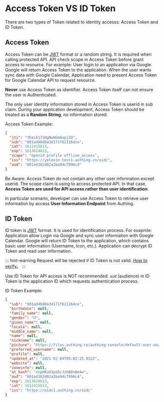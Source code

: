 # Access Token VS ID Token

<LastUpdated/>

There are two types of Token related to identity accesss: Access Token and ID Token.

## Access Token

Access Token can be [JWT](https://tools.ietf.org/html/rfc7519) format or a random string. It is required when calling protected API. API check scope in Access Token before grant access to resource. For example: User login to an application via Google. Google will return Access Token to the application. When the user wants sync data with Google Calendar, Application need to present Access Token for Google Calendar API to request resource.


**Never** use Access Token as identifier. Access Token itself can not ensure the user is Authenticated.

The only user identity information stored in Access Token is userid in sub claim. During your application development, Access Token should be treated as a **Random String**, no information stored.

Access Token Example:

```json
{
  "jti": "YEeiX17iDgNwHGmAapjSQ",
  "sub": "601ad46d0a3d171f611164ce",
  "iat": 1612415013,
  "exp": 1613624613,
  "scope": "openid profile offline_access",
  "iss": "https://yelexin-test1.authing.cn/oidc",
  "aud": "601ad382d02a2ba94cf996c4"
}
```
Be Aware: Access Token do not contain any other user information except userid. The scope claim is using to access protected API. In that case, **Access Token are used for API access rather than user identification**.

In particular scenario, developer can use Access Token to retrieve user information by access **User Information Endpoint** from Authing.

## ID Token

ID token is [JWT](https://tools.ietf.org/html/rfc7519) format. It is used for identification process. For exapmle: Application allow Login via Google and sync user information with Google Calendar. Google will return ID Token to the application, which contains basic user information (Username, Icon, etc.). Application can decrypt ID Token and read user information.

::: hint-warning
Request will be rejected if ID Token is not valid. [How to verify](/guides/faqs/how-to-validate-user-token)。
:::

Use ID Token for API access is NOT recommended.
`aud` (audience) in ID Token is the application ID which requests authentication process.

ID Token Example:

```json
{
  "sub": "601ad46d0a3d171f611164ce",
  "birthdate": null,
  "family_name": null,
  "gender": "U",
  "given_name": null,
  "locale": null,
  "middle_name": null,
  "name": null,
  "nickname": null,
  "picture": "https://files.authing.co/authing-console/default-user-avatar.png",
  "preferred_username": null,
  "profile": null,
  "updated_at": "2021-02-04T05:02:25.932Z",
  "website": null,
  "zoneinfo": null,
  "at_hash": "xnpHKuO1peDcJzbB8xBe4w",
  "aud": "601ad382d02a2ba94cf996c4",
  "exp": 1613624613,
  "iat": 1612415013,
  "iss": "https://oidc1.authing.cn/oidc"
}
```
